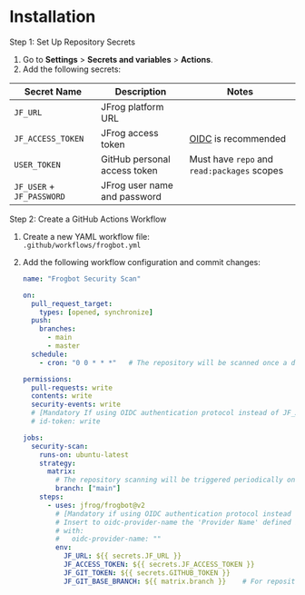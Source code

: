 # Installation

Step 1: Set Up Repository Secrets

1. Go to **Settings** > **Secrets and variables** > **Actions**.
2. Add the following secrets:

| Secret Name               | Description                  | Notes                                                   |
| ------------------------- | ---------------------------- | ------------------------------------------------------- |
| `JF_URL`                  | JFrog platform URL           |                                                         |
| `JF_ACCESS_TOKEN`         | JFrog access token           | [OIDC](openid-connect-authentication.md) is recommended |
| `USER_TOKEN`              | GitHub personal access token | Must have `repo` and `read:packages` scopes             |
| `JF_USER` + `JF_PASSWORD` | JFrog user name and password |                                                         |

Step 2: Create a GitHub Actions Workflow

1. Create a new YAML workflow file: \
   `.github/workflows/frogbot.yml`
2.  Add the following workflow configuration and commit changes:

    ```yaml
    name: "Frogbot Security Scan"

    on:
      pull_request_target:
        types: [opened, synchronize]
      push:
        branches:
          - main
          - master
      schedule:
        - cron: "0 0 * * *"   # The repository will be scanned once a day at 00:00 GMT.

    permissions:
      pull-requests: write
      contents: write
      security-events: write
      # [Mandatory If using OIDC authentication protocol instead of JF_ACCESS_TOKEN]
      # id-token: write

    jobs:
      security-scan:
        runs-on: ubuntu-latest
        strategy:
          matrix:
            # The repository scanning will be triggered periodically on the following branches.
            branch: ["main"]
        steps:
          - uses: jfrog/frogbot@v2
            # [Mandatory if using OIDC authentication protocol instead of JF_ACCESS_TOKEN]
            # Insert to oidc-provider-name the 'Provider Name' defined in the OIDC integration configured in the JPD
            # with:
            #   oidc-provider-name: ""
            env:
              JF_URL: ${{ secrets.JF_URL }}
              JF_ACCESS_TOKEN: ${{ secrets.JF_ACCESS_TOKEN }}
              JF_GIT_TOKEN: ${{ secrets.GITHUB_TOKEN }}
              JF_GIT_BASE_BRANCH: ${{ matrix.branch }}    # For repository scan action
    ```
